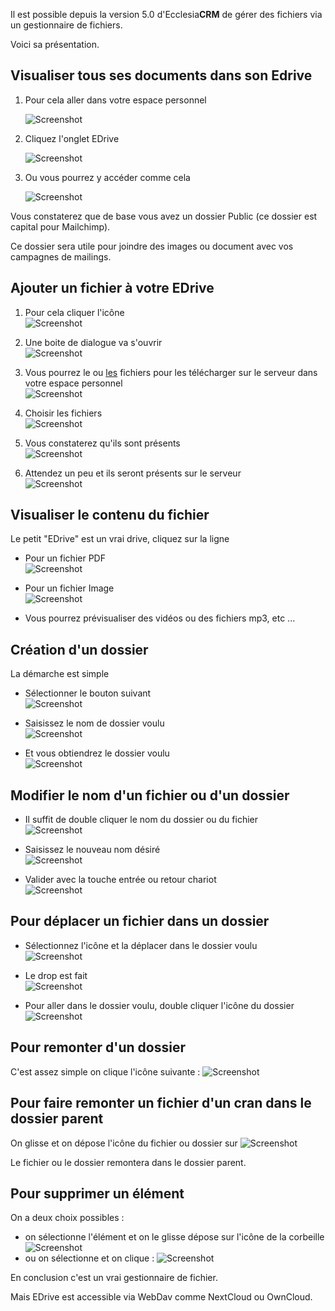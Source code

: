 Il est possible depuis la version 5.0 d'Ecclesia**CRM** de gérer des fichiers via un gestionnaire de fichiers.

Voici sa présentation.

## Visualiser tous ses documents dans son Edrive

1. Pour cela aller dans votre espace personnel

      ![Screenshot](../../img/person/user22.png)

2. Cliquez l'onglet EDrive

      ![Screenshot](../../img/person/user32.png)

3. Ou vous pourrez y accéder comme cela

      ![Screenshot](../../img/person/edrive1.png)
      
      
Vous constaterez que de base vous avez un dossier Public (ce dossier est capital pour Mailchimp).

Ce dossier sera utile pour joindre des images ou document avec vos campagnes de mailings.


## Ajouter un fichier à votre EDrive

1. Pour cela cliquer l'icône<br>
       ![Screenshot](../../img/person/edrive2.png)

2. Une boite de dialogue va s'ouvrir<br>
       ![Screenshot](../../img/person/edrive3.png)
       
3. Vous pourrez le ou <u>les</u> fichiers pour les télécharger sur le serveur dans votre espace personnel<br>
       ![Screenshot](../../img/person/edrive3.png)

4. Choisir les fichiers<br>
       ![Screenshot](../../img/person/edrive4.png)

5. Vous constaterez qu'ils sont présents<br>
       ![Screenshot](../../img/person/edrive5.png)
      
6. Attendez un peu et ils seront présents sur le serveur<br>
       ![Screenshot](../../img/person/edrive6.png)
       
## Visualiser le contenu du fichier
       
Le petit "EDrive" est un vrai drive, cliquez sur la ligne 

- Pour un fichier PDF<br>
       ![Screenshot](../../img/person/edrive7.png)

- Pour un fichier Image<br>
       ![Screenshot](../../img/person/edrive8.png)
       
- Vous pourrez prévisualiser des vidéos ou des fichiers mp3, etc ...

## Création d'un dossier

La démarche est simple

- Sélectionner le bouton suivant<br>
       ![Screenshot](../../img/person/edrive9.png)

- Saisissez le nom de dossier voulu<br>
       ![Screenshot](../../img/person/edrive10.png)

- Et vous obtiendrez le dossier voulu<br>
       ![Screenshot](../../img/person/edrive11.png)

## Modifier le nom d'un fichier ou d'un dossier

- Il suffit de double cliquer le nom du dossier ou du fichier<br>
       ![Screenshot](../../img/person/edrive12.png)

- Saisissez le nouveau nom désiré<br>
       ![Screenshot](../../img/person/edrive13.png)

- Valider avec la touche entrée ou retour chariot<br>
       ![Screenshot](../../img/person/edrive14.png)

## Pour déplacer un fichier dans un dossier

- Sélectionnez l'icône et la déplacer dans le dossier voulu<br>
       ![Screenshot](../../img/person/edrive15.png)

- Le drop est fait<br>
       ![Screenshot](../../img/person/edrive16.png)

- Pour aller dans le dossier voulu, double cliquer l'icône du dossier<br>
       ![Screenshot](../../img/person/edrive17.png)

## Pour remonter d'un dossier

C'est assez simple on clique l'icône suivante : ![Screenshot](../../img/person/edrive18.png)

## Pour faire remonter un fichier d'un cran dans le dossier parent

On glisse et on dépose l'icône du fichier ou dossier sur ![Screenshot](../../img/person/edrive18.png)

Le fichier ou le dossier remontera dans le dossier parent.

## Pour supprimer un élément

On a deux choix possibles :

- on sélectionne l'élément et on le glisse dépose sur l'icône de la corbeille ![Screenshot](../../img/person/edrive19.png)
- ou on sélectionne et on clique : ![Screenshot](../../img/person/edrive19.png)


En conclusion c'est un vrai gestionnaire de fichier.

Mais EDrive est accessible via WebDav comme NextCloud ou OwnCloud.